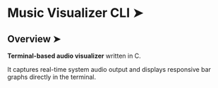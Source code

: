 # Music Visualizer CLI ➤

## Overview ➤

**Terminal-based audio visualizer** written in C. 

It captures real-time system audio output and displays responsive bar graphs directly in the terminal.

